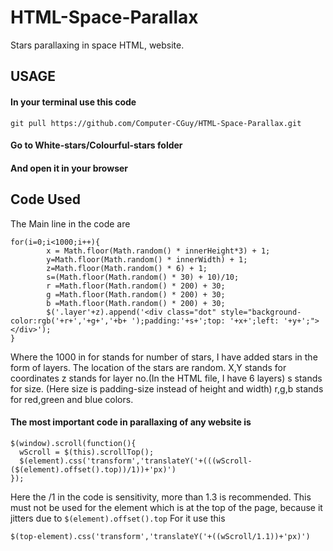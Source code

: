# HTML-Space-Parallax
Stars parallaxing in space HTML, website.
## USAGE
#### In your terminal use this code
```
git pull https://github.com/Computer-CGuy/HTML-Space-Parallax.git
```

#### Go to White-stars/Colourful-stars folder
#### And open it in your browser
## Code Used
The Main line in the code are 
```
for(i=0;i<1000;i++){
        x = Math.floor(Math.random() * innerHeight*3) + 1;
        y=Math.floor(Math.random() * innerWidth) + 1;
        z=Math.floor(Math.random() * 6) + 1;
        s=(Math.floor(Math.random() * 30) + 10)/10;
        r =Math.floor(Math.random() * 200) + 30;
        g =Math.floor(Math.random() * 200) + 30;
        b =Math.floor(Math.random() * 200) + 30;
        $('.layer'+z).append('<div class="dot" style="background-color:rgb('+r+','+g+','+b+ ');padding:'+s+';top: '+x+';left: '+y+';"></div>');
}
```
Where the 1000 in for stands for number of stars, I have added stars in the form of layers. 
The location of the stars are random.
X,Y stands for coordinates
z stands for layer no.(In the HTML file, I have 6 layers)
s stands for size. (Here size is padding-size instead of height and width)
r,g,b stands for red,green and blue colors.
#### The most important code in parallaxing of any website is
```
$(window).scroll(function(){
  wScroll = $(this).scrollTop();
  $(element).css('transform','translateY('+(((wScroll-($(element).offset().top))/1))+'px)')
}); 
```
Here the /1 in the code is sensitivity, more than 1.3 is recommended.
This must not be used for the element which is at the top of the page, because it jitters due to ```$(element).offset().top```
For it use this
```
$(top-element).css('transform','translateY('+((wScroll/1.1))+'px)')
```
